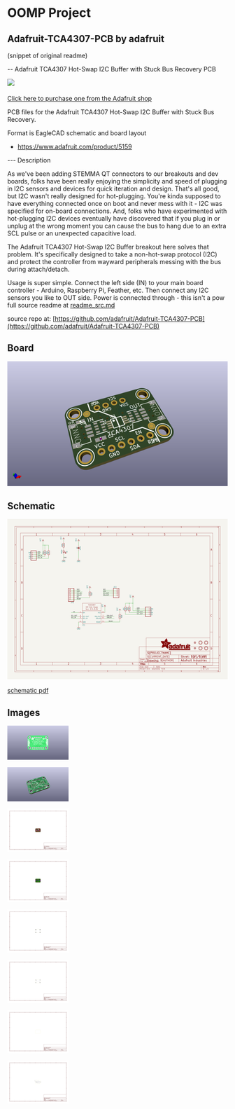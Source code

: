 # OOMP Project  
## Adafruit-TCA4307-PCB  by adafruit  
  
(snippet of original readme)  
  
-- Adafruit TCA4307 Hot-Swap I2C Buffer with Stuck Bus Recovery PCB  
  
<a href="http://www.adafruit.com/products/5159"><img src="assets/5159.jpg?raw=true" width="500px"><br/>  
Click here to purchase one from the Adafruit shop</a>  
  
PCB files for the Adafruit TCA4307 Hot-Swap I2C Buffer with Stuck Bus Recovery.   
  
Format is EagleCAD schematic and board layout  
* https://www.adafruit.com/product/5159  
  
--- Description  
  
As we've been adding  STEMMA QT connectors to our breakouts and dev boards, folks have been really enjoying the simplicity and speed of plugging in I2C sensors and devices for quick iteration and design. That's all good, but I2C wasn't really designed for hot-plugging. You're kinda supposed to have everything connected once on boot and never mess with it - I2C was specified for on-board connections. And, folks who have experimented with hot-plugging I2C devices eventually have discovered that if you plug in or unplug at the wrong moment you can cause the bus to hang due to an extra SCL pulse or an unexpected capacitive load.  
  
The Adafruit TCA4307 Hot-Swap I2C Buffer breakout here solves that problem. It's specifically designed to take a non-hot-swap protocol (I2C) and protect the controller from wayward peripherals messing with the bus during attach/detach.  
  
Usage is super simple. Connect the left side (IN) to your main board controller - Arduino, Raspberry Pi, Feather, etc. Then connect any I2C sensors you like to OUT side. Power is connected through - this isn't a pow  
  full source readme at [readme_src.md](readme_src.md)  
  
source repo at: [https://github.com/adafruit/Adafruit-TCA4307-PCB](https://github.com/adafruit/Adafruit-TCA4307-PCB)  
## Board  
  
[![working_3d.png](working_3d_600.png)](working_3d.png)  
## Schematic  
  
[![working_schematic.png](working_schematic_600.png)](working_schematic.png)  
  
[schematic pdf](working_schematic.pdf)  
## Images  
  
[![working_3D_bottom.png](working_3D_bottom_140.png)](working_3D_bottom.png)  
  
[![working_3D_top.png](working_3D_top_140.png)](working_3D_top.png)  
  
[![working_assembly_page_01.png](working_assembly_page_01_140.png)](working_assembly_page_01.png)  
  
[![working_assembly_page_02.png](working_assembly_page_02_140.png)](working_assembly_page_02.png)  
  
[![working_assembly_page_03.png](working_assembly_page_03_140.png)](working_assembly_page_03.png)  
  
[![working_assembly_page_04.png](working_assembly_page_04_140.png)](working_assembly_page_04.png)  
  
[![working_assembly_page_05.png](working_assembly_page_05_140.png)](working_assembly_page_05.png)  
  
[![working_assembly_page_06.png](working_assembly_page_06_140.png)](working_assembly_page_06.png)  
